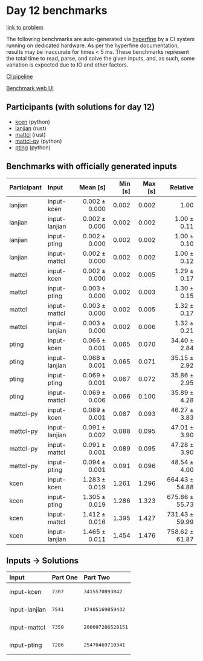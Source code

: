 # Day 12 benchmarks

[link to problem](https://adventofcode.com/2023/day/12)

The following benchmarks are auto-generated via
[hyperfine](https://github.com/sharkdp/hyperfine) by a CI system running on
dedicated hardware. As per the hyperfine documentation, results may be
inaccurate for times < 5 ms. These benchmarks represent the total time to read,
parse, and solve the given inputs, and, as such, some variation is expected due
to IO and other factors.

[CI pipeline](http://ci.papercode.net:8080/teams/main/pipelines/aoc2023)

[Benchmark web UI](https://aoc.ancalagon.black)


## Participants (with solutions for day 12)

- [kcen](https://github.com/kcen/aoc2023) (python)
- [lanjian](https://github.com/lanjian/aoc-2023) (rust)
- [mattcl](https://github.com/mattcl/aoc2023) (rust)
- [mattcl-py](https://github.com/mattcl/aoc2023-py) (python)
- [pting](https://github.com/pting/aoc2023) (python)


## Benchmarks with officially generated inputs

| Participant | Input | Mean [s] | Min [s] | Max [s] | Relative |
|:---|:---|---:|---:|---:|---:|
| lanjian | input-kcen | 0.002 ± 0.000 | 0.002 | 0.002 | 1.00 |
| lanjian | input-lanjian | 0.002 ± 0.000 | 0.002 | 0.002 | 1.00 ± 0.11 |
| lanjian | input-pting | 0.002 ± 0.000 | 0.002 | 0.002 | 1.00 ± 0.10 |
| lanjian | input-mattcl | 0.002 ± 0.000 | 0.002 | 0.002 | 1.00 ± 0.12 |
| mattcl | input-kcen | 0.002 ± 0.000 | 0.002 | 0.005 | 1.29 ± 0.17 |
| mattcl | input-pting | 0.003 ± 0.000 | 0.002 | 0.003 | 1.30 ± 0.15 |
| mattcl | input-mattcl | 0.003 ± 0.000 | 0.002 | 0.005 | 1.32 ± 0.17 |
| mattcl | input-lanjian | 0.003 ± 0.000 | 0.002 | 0.006 | 1.32 ± 0.21 |
| pting | input-kcen | 0.066 ± 0.001 | 0.065 | 0.070 | 34.40 ± 2.84 |
| pting | input-lanjian | 0.068 ± 0.001 | 0.065 | 0.071 | 35.15 ± 2.92 |
| pting | input-pting | 0.069 ± 0.001 | 0.067 | 0.072 | 35.86 ± 2.95 |
| pting | input-mattcl | 0.069 ± 0.006 | 0.066 | 0.100 | 35.89 ± 4.28 |
| mattcl-py | input-kcen | 0.089 ± 0.001 | 0.087 | 0.093 | 46.27 ± 3.83 |
| mattcl-py | input-lanjian | 0.091 ± 0.002 | 0.088 | 0.095 | 47.01 ± 3.90 |
| mattcl-py | input-mattcl | 0.091 ± 0.001 | 0.089 | 0.095 | 47.28 ± 3.90 |
| mattcl-py | input-pting | 0.094 ± 0.001 | 0.091 | 0.096 | 48.54 ± 4.00 |
| kcen | input-kcen | 1.283 ± 0.019 | 1.261 | 1.296 | 664.43 ± 54.88 |
| kcen | input-pting | 1.305 ± 0.019 | 1.286 | 1.323 | 675.86 ± 55.73 |
| kcen | input-mattcl | 1.412 ± 0.016 | 1.395 | 1.427 | 731.43 ± 59.99 |
| kcen | input-lanjian | 1.465 ± 0.011 | 1.454 | 1.476 | 758.62 ± 61.87 |


## Inputs -> Solutions

| Input | Part One | Part Two |
|:---|:---|:---|
|input-kcen|<pre>7307</pre>|<pre>3415570893842</pre>|
|input-lanjian|<pre>7541</pre>|<pre>17485169859432</pre>|
|input-mattcl|<pre>7350</pre>|<pre>200097286528151</pre>|
|input-pting|<pre>7286</pre>|<pre>25470469710341</pre>|